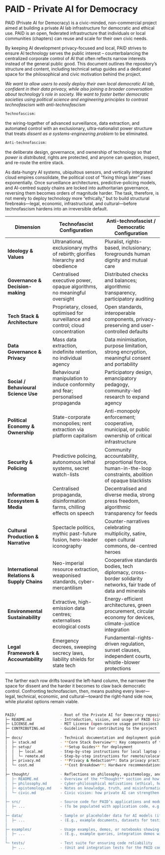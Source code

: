 # PAID - Private AI for Democracy

PAID (Private AI for Democracy) is a civic-minded, non-commercial project aimed at building a private AI lab infrastructure for democratic and ethical use. PAID is an open, federated infrastructure that individuals or local communities (chapters) can reuse and scale for their own civic needs. 

By keeping AI development privacy-focused and local, PAID strives to ensure AI technology serves the public interest – counterbalancing the centralized corporate control of AI that often reflects narrow interests instead of the general public good. This document outlines the repository’s structure and content, including technical setup guides and a dedicated space for the philosophical and civic motivation behind the project.

*We want to allow users to easily deploy their own local democratic AI lab, confident in their data privacy, while also joining a broader conversation about technology’s role in society.  We want to foster better democratic societies using political science and engineering principles to contrast technofascism with anti-technofascism*

```bash
Technofascism:
```
the wiring-together of advanced surveillance, data extraction, and automated control with an exclusionary, ultra-nationalist power structure that treats *dissent as a systems-engineering problem* to be eliminated.

```bash
Anti-technofascism: 
```
the deliberate design, governance, and ownership of technology so that *power is distributed*, rights are protected, and anyone can question, inspect, and re-route the entire stack.

As data-hungry AI systems, ubiquitous sensors, and vertically integrated cloud empires consolidate, the political cost of “fixing things later” rises exponentially. Once surveillance architectures, predictive-policing models, and AI-centred supply chains are locked into authoritarian governance, reversing them becomes orders of magnitude harder. The task, therefore, is not merely to deploy technology more “ethically,” but to build structural firebreaks—legal, economic, infrastructural, and cultural—before technofascism hardens into an irreversible default.


| Dimension | Technofascist Configuration | Anti-technofascist / Democratic Configuration |
|-----------|-----------------------------|------------------------------------------------|
| **Ideology & Values** | Ultranational, exclusionary myths of rebirth; glorifies hierarchy and obedience | Pluralist, rights-based, inclusionary; foregrounds human dignity and mutual care |
| **Governance & Decision-making** | Centralised executive power, opaque algorithms, no meaningful oversight | Distributed checks and balances; algorithmic transparency, participatory auditing |
| **Tech Stack & Architecture** | Proprietary, closed, optimised for surveillance and control; cloud concentration | Open standards, interoperable components, privacy-preserving and user-controlled defaults |
| **Data Governance & Privacy** | Mass data extraction, indefinite retention, no individual agency | Data minimisation, purpose limitation, strong encryption, meaningful consent and portability |
| **Social / Behavioural Science Use** | Behavioural manipulation to induce conformity and fear; personalised propaganda | Participatory design, emancipatory pedagogy, community-led research to expand agency |
| **Political Economy & Ownership** | State-corporate monopolies; rent extraction via platform capitalism | Anti-monopoly enforcement; cooperative, municipal, or public ownership of critical infrastructure |
| **Security & Policing** | Predictive policing, autonomous lethal systems, secret watch-lists | Community accountability, proportional force, human-in-the-loop constraints, abolition of opaque blacklists |
| **Information Ecosystem & Media** | Centralised propaganda, disinformation farms, chilling effects on speech | Decentralised and diverse media, strong press freedom, algorithmic transparency for feeds |
| **Cultural Production & Narrative** | Spectacle politics, mythic past-future fusion, hero-leader iconography | Counter-narratives celebrating multiplicity, satire, open cultural commons, de-centred heroes |
| **International Relations & Supply Chains** | Neo-imperial resource extraction, weaponised standards, cyber-mercantilism | Cooperative standards bodies, tech diplomacy, cross-border solidarity networks, fair trade of data and minerals |
| **Environmental Sustainability** | Extractive, high-emission data centres; externalises ecological costs | Energy-efficient architectures, green procurement, circular economy for devices, climate-justice integration |
| **Legal Framework & Accountability** | Emergency decrees, sweeping secrecy laws, liability shields for state tech | Fundamental-rights-driven regulation, sunset clauses, independent courts, whistle-blower protections |

The farther each row drifts toward the left-hand column, the narrower the space for dissent and the harder it becomes to claw back democratic control. Confronting technofascism, then, means pushing every lever—legal, technical, economic, and cultural—toward the right-hand side now, while pluralist options remain viable.

```bash

PAID/                    - Root of the Private AI for Democracy repository
├─ README.md             - Introduction, vision, and usage of PAID (civic/ethical focus)
├─ LICENSE.md            - MIT License (open-source usage permissions)
├─ CONTRIBUTING.md       - Guidelines for contributing to the project
│
├─ docs/                 - Technical documentation and deployment guides
│  ├─ stack.md           - **Core Stack Overview**: Key components of the PAID AI stack 
│  ├─ setup/             - **Setup Guides** for deployment
│  │  ├─ local.md        - Step-by-step instructions for local laptop setup
│  │  └─ remote.md       - Step-by-step instructions for remote/colocated server deployment
│  ├─ privacy.md         - **Privacy & Redaction**: Data privacy practices and redaction architecture
│  └─ cost.md            - **Cost Breakdown**: Hardware recommendations and cost considerations
│
├─ thought/              - Reflections on philosophy, epistemology, and civic purpose (the project's "why")
│  ├─ README.md          - Overview of the **Thought** section and how it informs the project
│  ├─ philosophy.md      - Cyber-philosophical motivations (ethical, humanistic reasoning behind PAID)
│  ├─ epistemology.md    - Notes on knowledge, truth, and misinformation in context of AI & democracy
│  └─ civic.md           - Civic vision: how private AI can strengthen democratic society
│
├─ src/                  - Source code for PAID’s applications and modules
│  ├─ ...                - (To be populated with application code, e.g., LLM interface, API, etc.)
│
├─ data/                 - Sample or placeholder data for AI models (if applicable)
│  ├─ ...                - (E.g., example documents, datasets for testing the AI pipeline)
│
├─ examples/             - Usage examples, demos, or notebooks showing PAID in action
│  ├─ ...                - (E.g., example queries, integration demos with the stack)
│
└─ tests/                - Test suite for ensuring code reliability
   ├─ ...                - (Unit and integration tests for the PAID codebase)
